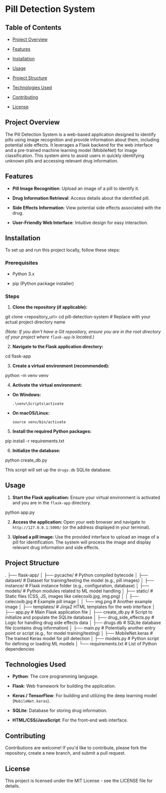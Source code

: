 # Pill Detection System

## Table of Contents

* [Project Overview](https://www.google.com/search?q=%23project-overview)

* [Features](https://www.google.com/search?q=%23features)

* [Installation](https://www.google.com/search?q=%23installation)

* [Usage](https://www.google.com/search?q=%23usage)

* [Project Structure](https://www.google.com/search?q=%23project-structure)

* [Technologies Used](https://www.google.com/search?q=%23technologies-used)

* [Contributing](https://www.google.com/search?q=%23contributing)

* [License](https://www.google.com/search?q=%23license)

## Project Overview

The Pill Detection System is a web-based application designed to identify pills using image recognition and provide information about them, including potential side effects. It leverages a Flask backend for the web interface and a pre-trained machine learning model (MobileNet) for image classification. This system aims to assist users in quickly identifying unknown pills and accessing relevant drug information.

## Features

* **Pill Image Recognition**: Upload an image of a pill to identify it.

* **Drug Information Retrieval**: Access details about the identified pill.

* **Side Effects Information**: View potential side effects associated with the drug.

* **User-Friendly Web Interface**: Intuitive design for easy interaction.

## Installation

To set up and run this project locally, follow these steps:

### Prerequisites

* Python 3.x

* pip (Python package installer)

### Steps

1. **Clone the repository (if applicable):**


git clone <repository_url>
cd pill-detection-system # Replace with your actual project directory name


*(Note: If you don't have a Git repository, ensure you are in the root directory of your project where `flask-app` is located.)*

2. **Navigate to the Flask application directory:**


cd flask-app


3. **Create a virtual environment (recommended):**


python -m venv venv


4. **Activate the virtual environment:**

* **On Windows:**

  ```
  .\venv\Scripts\activate
  ```

* **On macOS/Linux:**

  ```
  source venv/bin/activate
  ```

5. **Install the required Python packages:**


pip install -r requirements.txt


6. **Initialize the database:**


python create_db.py


This script will set up the `drugs.db` SQLite database.

## Usage

1. **Start the Flask application:**
Ensure your virtual environment is activated and you are in the `flask-app` directory.


python app.py


2. **Access the application:**
Open your web browser and navigate to `http://127.0.0.1:5000/` (or the address displayed in your terminal).

3. **Upload a pill image:**
Use the provided interface to upload an image of a pill for identification. The system will process the image and display relevant drug information and side effects.

## Project Structure


.
├── flask-app/
│   ├── pycache/            # Python compiled bytecode
│   ├── dataset/                # Dataset for training/testing the model (e.g., pill images)
│   ├── instance/               # Flask instance folder (e.g., configuration, database)
│   ├── models/                 # Python modules related to ML model handling
│   ├── static/                 # Static files (CSS, JS, images like celecoxib.jpg, img.png)
│   │   ├── celecoxib.jpg       # Example pill image
│   │   └── img.png             # Another example image
│   ├── templates/              # Jinja2 HTML templates for the web interface
│   ├── app.py                  # Main Flask application file
│   ├── create_db.py            # Script to initialize and populate the SQLite database
│   ├── drug_side_effects.py    # Logic for handling drug side effects data
│   ├── drugs.db                # SQLite database file (contains drug information)
│   ├── main.py                 # Potentially another entry point or script (e.g., for model training/testing)
│   ├── MobileNet.keras         # The trained Keras model for pill detection
│   ├── models.py               # Python script for defining or loading ML models
│   └── requirements.txt        # List of Python dependencies


## Technologies Used

* **Python**: The core programming language.

* **Flask**: Web framework for building the application.

* **Keras / TensorFlow**: For building and utilizing the deep learning model (`MobileNet.keras`).

* **SQLite**: Database for storing drug information.

* **HTML/CSS/JavaScript**: For the front-end web interface.

## Contributing

Contributions are welcome! If you'd like to contribute, please fork the repository, create a new branch, and submit a pull request.

## License

This project is licensed under the MIT License - see the LICENSE file for details.
